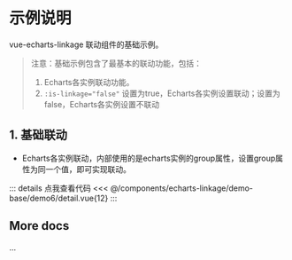 <script setup>
import LinkageDemo6 from '@/components/echarts-linkage/demo-base/demo6/index.vue';
</script>

# 示例说明

vue-echarts-linkage 联动组件的基础示例。

> 注意：基础示例包含了最基本的联动功能，包括：
> 1. Echarts各实例联动功能。
> 2. `:is-linkage="false"` 设置为true，Echarts各实例设置联动；设置为false，Echarts各实例设置不联动

## 1. 基础联动

* Echarts各实例联动，内部使用的是echarts实例的group属性，设置group属性为同一个值，即可实现联动。

<LinkageDemo6 />

::: details 点我查看代码
<<< @/components/echarts-linkage/demo-base/demo6/detail.vue{12}
:::

## More docs

...


